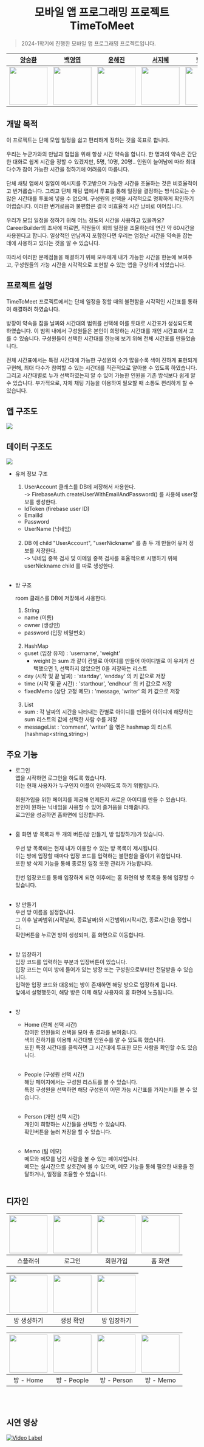 <div align="center">

# 모바일 앱 프로그래밍 프로젝트 TimeToMeet

</div>

> 2024-1학기에 진행한 모바일 앱 프로그래밍 프로젝트입니다.

|[양승환](https://github.com/ysh020702)|[백영엽](https://github.com/yeoby97)|[윤해진](https://github.com/Yunhaejin)|[서지혜](https://github.com/swisdom784)|[박도형](https://github.com/polytopark)|
|:---:|:---:|:---:|:---:|:---:|
|<img src="https://github.com/ysh020702.png" width="100px">|<img src="https://github.com/yeoby97.png" width="100px">|<img src="https://github.com/Yunhaejin.png" width="100px">|<img src="https://github.com/swisdom784.png" width="100px">|<img src="https://github.com/polytopark.png" width="100px">|


## 개발 목적
이 프로젝트는 단체 모임 일정을 쉽고 편리하게 정하는 것을 목표로 합니다.<br/><br/>
우리는 누군가와의 만남과 협업을 위해 항상 시간 약속을 합니다. 한 명과의 약속은 간단한 대화로 쉽게 시간을 정할 수 있겠지만, 5명, 10명, 20명.. 인원이 늘어남에 따라 최대 다수가 참여 가능한 시간을 정하기에 어려움이 따릅니다. <br/><br/>
단체 채팅 앱에서 일일이 메시지를 주고받으며 가능한 시간을 조율하는 것은 비효율적이고 번거롭습니다. 그리고 단체 채팅 앱에서 투표를 통해 일정을 결정하는 방식으로는 수많은 시간대를 투표에 넣을 수 없으며. 구성원의 선택을 시각적으로 명확하게 확인하기 어렵습니다. 이러한 번거로움과 불편함은 결국 비효율적 시간 낭비로 이어집니다. <br/><br/>
우리가 모임 일정을 정하기 위해 어느 정도의 시간을 사용하고 있을까요? <br/>
CareerBuilder의 조사에 따르면, 직원들이 회의 일정을 조율하는데 연간 약 60시간을 사용한다고 합니다. 일상적인 만남까지 포함한다면 우리는 엄청난 시간을 약속을 잡는 데에 사용하고 있다는 것을 알 수 있습니다. <br/><br/>
따라서 이러한 문제점들을 해결하기 위해 모두에게 내가 가능한 시간을 한눈에 보여주고, 구성원들의 가능 시간을 시각적으로 표현할 수 있는 앱을 구상하게 되었습니다. <br/>

## 프로젝트 설명
TimeToMeet 프로젝트에서는 단체 일정을 정할 때의 불편함을 시각적인 시간표를 통하여 해결하려 하였습니다. <br/><br/>
방장이 약속을 잡을 날짜와 시간대의 범위를 선택해 이를 토대로 시간표가 생성되도록 하였습니다. 이 범위 내에서 구성원들은 본인이 희망하는 시간대를 개인 시간표에서 고를 수 있습니다. 구성원들이 선택한 시간대를 한눈에 보기 위해 전체 시간표를 만들었습니다. <br/><br/>
전체 시간표에서는 특정 시간대에 가능한 구성원의 수가 많을수록 색이 진하게 표현되게 구현해, 최대 다수가 참여할 수 있는 시간대를 직관적으로 알아볼 수 있도록 하였습니다. 그리고 시간대별로 누가 선택하였는지 알 수 있어 가능한 인원을 기존 방식보다 쉽게 알 수 있습니다. 부가적으로, 자체 채팅 기능을 이용하여 필요할 때 소통도 편리하게 할 수 있습니다.<br/>

## 앱 구조도
<img src = "./img/IA1.png" ><br/>

## 데이터 구조도
<img src = "./img/IA2.png" ><br/>

- 유저 정보 구조
  1. UserAccount 클래스를 DB에 저장해서 사용한다. <br/>
    -> FirebaseAuth.createUserWithEmailAndPassword() 를 사용해 user정보를 생성한다.<br/>
    - IdToken (firebase user ID)
    - EmailId
    - Password
    - UserName (닉네임)<br/><br/>

  2. DB 에 child "UserAccount", "userNickname" 를 총 두 개 만들어 유저 정보를 저장한다. <br/>
    -> 닉네임 중복 검사 및 이메일 중복 검사를 효율적으로 시행하기 위해 userNickname child 를 따로 생성한다.<br/><br/>


- 방 구조 <br/>

  room 클래스를 DB에 저장해서 사용한다.<br/>

  1. String
    - name (이름)
    - owner (생성인)
    - password (입장 비밀번호) <br/><br/>

  2. HashMap
  
    - guset (입장 유저) : 'username', 'weight' <br/>
      - weight 는 sum 과 같이 칸별로 아이디를 만들어 아이디별로
      이 유저가 선택했으면 1, 선택하지 않았으면 0을 저장하는 리스트
    - day (시작 및 끝 날짜) : 'startday', 'endday' 의 키 값으로 저장 
    - time (시작 및 끝 시간) : 'starthour', 'endhour' 의 키 값으로 저장
    - fixedMemo (상단 고정 메모) : 'message, 'writer' 의 키 값으로 저장 <br/><br/>

  3. List
    - sum : 각 날짜의 시간을 나타내는 칸별로 아이디를 만들어 아이디에 해당하는 sum 리스트의 값에 선택한 사람 수를 저장
    - messageList : 'comment', 'writer' 을 엮은 hashmap 의 리스트(hashmap<string,string>)


## 주요 기능
- 로그인<br/>
앱을 시작하면 로그인을 하도록 했습니다.<br/>
이는 현재 사용자가 누구인지 어플이 인식하도록 하기 위함입니다.<br/><br/>
회원가입을 위한 페이지를 제공해 언제든지 새로운 아이디를 만들 수 있습니다.<br/>
본인이 원하는 닉네임을 사용할 수 있어 즐거움을 더해줍니다.<br/>
로그인을 성공하면 홈화면에 입장합니다.<br/><br/>

- 홈 화면
  방 목록과 두 개의 버튼(방 만들기, 방 입장하기)가 있습니다. <br/><br/>
  우선 방 목록에는 현재 내가 이용할 수 있는 방 목록이 제시됩니다. <br/>
  이는 방에 입장할 때마다 입장 코드를 입력하는 불편함을 줄이기 위함입니다. <br/>
  또한 방 삭제 기능을 통해 종료된 일정 또한 관리가 가능합니다.<br/><br/>
  한번 입장코드를 통해 입장하게 되면 이후에는 홈 화면의 방 목록을 통해 입장할 수 있습니다. <br/><br/>
  
- 방 만들기<br/>
  우선 방 이름을 설정합니다.<br/>
  그 이후 날짜범위(시작날짜, 종료날짜)와 시간범위(시작시간, 종료시간)을 정합니다. <br/>
  확인버튼을 누르면 방이 생성되며, 홈 화면으로 이동합니다.<br/><br/>

- 방 입장하기<br/>
  입장 코드를 입력하는 부분과 입장버튼이 있습니다. <br/>
  입장 코드는 이미 방에 들어가 있는 방장 또는 구성원으로부터만 전달받을 수 있습니다.<br/>
  입력한 입장 코드와 대응되는 방이 존재하면 해당 방으로 입장하게 됩니다. <br/>
  앞에서 설명했듯이, 해당 방은 이제 해당 사용자의 홈 화면에 노출됩니다. <br/><br/>

- 방<br/>
  - Home (전체 선택 시간)<br/>
    참여한 인원들의 선택을 모아 총 결과를 보여줍니다. <br/>
    색의 진하기를 이용해 시간대별 인원수를 알 수 있도록 했습니다.<br/>
    또한 특정 시간대를 클릭하면 그 시간대에 투표한 모든 사람을 확인할 수도 있습니다.<br/><br/>

  - People (구성원 선택 시간)<br/>
    해당 페이지에서는 구성원 리스트를 볼 수 있습니다.<br/>
    특정 구성원을 선택하면 해당 구성원이 어떤 가능 시간표를 가지는지를 볼 수 있습니다. <br/><br/>

  - Person (개인 선택 시간)<br/>
    개인이 희망하는 시간들을 선택할 수 있습니다.  <br/>
    확인버튼을 눌러 저장을 할 수 있습니다. <br/><br/>

  - Memo (팀 메모) <br/>
    메모와 메모를 남긴 사람을 볼 수 있는 페이지입니다.<br/>
    메모는 실시간으로 상호간에 볼 수 있으며, 메모 기능을 통해 필요한 내용을 전달하거나, 일정을 조율할 수 있습니다. <br/><br/>

## 디자인
|<img src = "./img/img1.jpg" width=100px>|<img src = "./img/img2.jpg" width=100px>|<img src = "./img/img3.jpg" width=100px>|<img src = "./img/img4.jpg" width=100px>|
|:---:|:---:|:---:|:---:|
|스플래쉬|로그인|회원가입|홈 화면|

|<img src = "./img/img5.jpg" width=100px>|<img src = "./img/img6.jpg" width=100px>|<img src = "./img/img7.jpg" width=100px>|
|:---:|:---:|:---:|
|방 생성하기|생성 확인|방 입장하기|

|<img src = "./img/img8.jpg" width=100px>|<img src = "./img/img9.jpg" width=100px>|<img src = "./img/img10.jpg" width=100px>|<img src = "./img/img11.jpg" width=100px>|
|:---:|:---:|:---:|:---:|
|방 - Home|방 - People|방 - Person|방 - Memo|

<br/><br/>

## 시연 영상
[![Video Label](http://img.youtube.com/vi/rylCBWceTi8/0.jpg)](https://www.youtube.com/watch?v=rylCBWceTi8)
<br/><br/>
